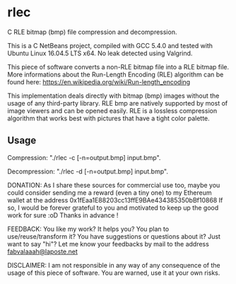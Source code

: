# rlec
C RLE bitmap (bmp) file compression and decompression.

This is a C NetBeans project, compiled with GCC 5.4.0 and tested with Ubuntu
Linux 16.04.5 LTS x64. No leak detected using Valgrind.

This piece of software converts a non-RLE bitmap file into a RLE bitmap file.
More informations about the Run-Length Encoding (RLE) algorithm can be found
here: https://en.wikipedia.org/wiki/Run-length_encoding

This implementation deals directly with bitmap (bmp) images without the usage of
any third-party library. RLE bmp are natively supported by most of image viewers
and can be opened easily. RLE is a lossless compression algorithm that works
best with pictures that have a tight color palette.

## Usage
Compression: "./rlec -c [-n=output.bmp] input.bmp".

Decompression: "./rlec -d [-n=output.bmp] input.bmp".

DONATION:
As I share these sources for commercial use too, maybe you could consider
sending me a reward (even a tiny one) to my Ethereum wallet at the address
0x1fEaa1E88203cc13ffE9BAe434385350bBf10868
If so, I would be forever grateful to you and motivated to keep up the good work
for sure :oD Thanks in advance !

FEEDBACK:
You like my work? It helps you? You plan to use/reuse/transform it? You have
suggestions or questions about it? Just want to say "hi"? Let me know your
feedbacks by mail to the address fabvalaaah@laposte.net

DISCLAIMER:
I am not responsible in any way of any consequence of the usage of this piece of
software. You are warned, use it at your own risks.